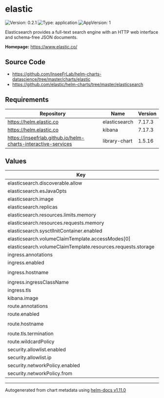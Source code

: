 # elastic

![Version: 0.2.1](https://img.shields.io/badge/Version-0.2.1-informational?style=flat-square) ![Type: application](https://img.shields.io/badge/Type-application-informational?style=flat-square) ![AppVersion: 1](https://img.shields.io/badge/AppVersion-1-informational?style=flat-square)

Elasticsearch provides a full-text search engine with an HTTP web interface and schema-free JSON documents.

**Homepage:** <https://www.elastic.co/>

## Source Code

* <https://github.com/InseeFrLab/helm-charts-datascience/tree/master/charts/elastic>
* <https://github.com/elastic/helm-charts/tree/master/elasticsearch>

## Requirements

| Repository | Name | Version |
|------------|------|---------|
| https://helm.elastic.co | elasticsearch | 7.17.3 |
| https://helm.elastic.co | kibana | 7.17.3 |
| https://inseefrlab.github.io/helm-charts-interactive-services | library-chart | 1.5.16 |

## Values

| Key | Type | Default | Description |
|-----|------|---------|-------------|
| elasticsearch.discoverable.allow | bool | `true` |  |
| elasticsearch.esJavaOpts | string | `"-Xmx8g -Xms8g"` |  |
| elasticsearch.image | string | `"elasticsearch"` |  |
| elasticsearch.replicas | int | `3` |  |
| elasticsearch.resources.limits.memory | string | `"10Gi"` |  |
| elasticsearch.resources.requests.memory | string | `"10Gi"` |  |
| elasticsearch.sysctlInitContainer.enabled | bool | `false` |  |
| elasticsearch.volumeClaimTemplate.accessModes[0] | string | `"ReadWriteOnce"` |  |
| elasticsearch.volumeClaimTemplate.resources.requests.storage | string | `"30Gi"` |  |
| ingress.annotations | list | `[]` |  |
| ingress.enabled | bool | `true` |  |
| ingress.hostname | string | `"chart-example.local"` |  |
| ingress.ingressClassName | string | `""` |  |
| ingress.tls | bool | `true` |  |
| kibana.image | string | `"kibana"` |  |
| route.annotations | list | `[]` |  |
| route.enabled | bool | `false` |  |
| route.hostname | string | `"chart-example.local"` |  |
| route.tls.termination | string | `"edge"` |  |
| route.wildcardPolicy | string | `"None"` |  |
| security.allowlist.enabled | bool | `true` |  |
| security.allowlist.ip | string | `"0.0.0.0/0"` |  |
| security.networkPolicy.enabled | bool | `true` |  |
| security.networkPolicy.from | list | `[]` |  |

----------------------------------------------
Autogenerated from chart metadata using [helm-docs v1.11.0](https://github.com/norwoodj/helm-docs/releases/v1.11.0)
